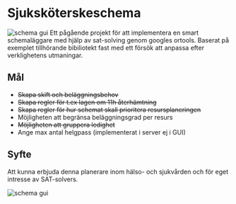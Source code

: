 # Sjuksköterskeschema
![schema gui](http://schema.studioruuth.com/schema-png.png)
Ett pågående projekt för att implementera en smart schemaläggare med hjälp av sat-solving genom googles ortools. Baserat på exemplet tillhörande bibiliotekt fast med ett försök att anpassa efter verklighetens utmaningar.

## Mål
* ~~Skapa skift och beläggningsbehov~~
* ~~Skapa regler för t.ex lagen om 11h återhämtning~~
* ~~Skapa regler för hur schemat skall prioritera resursplaneringen~~
* Möjligheten att begränsa beläggningsgrad per resurs
* ~~Möjligheten att gruppera ledighet~~
* Ange max antal helgpass (implementerat i server ej i GUI)

## Syfte
Att kunna erbjuda denna planerare inom hälso- och sjukvården och för eget intresse av SAT-solvers.


![schema gui](http://schema.studioruuth.com/schema.gif)
